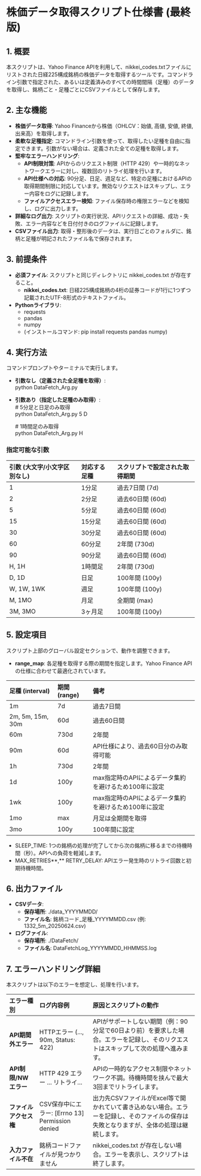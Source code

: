 # **株価データ取得スクリプト仕様書 (最終版)**

## **1\. 概要**

本スクリプトは、Yahoo Finance APIを利用して、nikkei\_codes.txtファイルにリストされた日経225構成銘柄の株価データを取得するツールです。コマンドライン引数で指定された、あるいは定義済みのすべての時間間隔（足種）のデータを取得し、銘柄ごと・足種ごとにCSVファイルとして保存します。

## **2\. 主な機能**

* **株価データ取得**: Yahoo Financeから株価（OHLCV：始値, 高値, 安値, 終値, 出来高）を取得します。  
* **柔軟な足種指定**: コマンドライン引数を使って、取得したい足種を自由に指定できます。引数がない場合は、定義された全ての足種を取得します。  
* **堅牢なエラーハンドリング**:  
  * **API制限対策**: APIからのリクエスト制限（HTTP 429）や一時的なネットワークエラーに対し、複数回のリトライ処理を行います。  
  * **API仕様への対応**: 90分足、日足、週足など、特定の足種におけるAPIの取得期間制限に対応しています。無効なリクエストはスキップし、エラー内容をログに記録します。  
  * **ファイルアクセスエラー検知**: ファイル保存時の権限エラーなどを検知し、ログに出力します。  
* **詳細なログ出力**: スクリプトの実行状況、APIリクエストの詳細、成功・失敗、エラー内容などを日付付きのログファイルに記録します。  
* **CSVファイル出力**: 取得・整形後のデータは、実行日ごとのフォルダに、銘柄と足種が明記されたファイル名で保存されます。

## **3\. 前提条件**

* **必須ファイル**: スクリプトと同じディレクトリに nikkei\_codes.txt が存在すること。  
  * **nikkei\_codes.txt**: 日経225構成銘柄の4桁の証券コードが1行に1つずつ記載されたUTF-8形式のテキストファイル。  
* **Pythonライブラリ**:  
  * requests  
  * pandas  
  * numpy  
  * (インストールコマンド: pip install requests pandas numpy)

## **4\. 実行方法**

コマンドプロンプトやターミナルで実行します。

* **引数なし（定義された全足種を取得）**:  
  python DataFetch\_Arg.py

* **引数あり（指定した足種のみ取得）**:  
  \# 5分足と日足のみ取得  
  python DataFetch\_Arg.py 5 D

  \# 1時間足のみ取得  
  python DataFetch\_Arg.py H

### **指定可能な引数**

| 引数 (大文字/小文字区別なし) | 対応する足種 | スクリプトで設定された取得期間 |
| :---- | :---- | :---- |
| 1 | 1分足 | 過去7日間 (7d) |
| 2 | 2分足 | 過去60日間 (60d) |
| 5 | 5分足 | 過去60日間 (60d) |
| 15 | 15分足 | 過去60日間 (60d) |
| 30 | 30分足 | 過去60日間 (60d) |
| 60 | 60分足 | 2年間 (730d) |
| 90 | 90分足 | 過去60日間 (60d) |
| H, 1H | 1時間足 | 2年間 (730d) |
| D, 1D | 日足 | 100年間 (100y) |
| W, 1W, 1WK | 週足 | 100年間 (100y) |
| M, 1MO | 月足 | 全期間 (max) |
| 3M, 3MO | 3ヶ月足 | 100年間 (100y) |

## **5\. 設定項目**

スクリプト上部のグローバル設定セクションで、動作を調整できます。

* **range\_map**: 各足種を取得する際の期間を指定します。Yahoo Finance APIの仕様に合わせて最適化されています。

| 足種 (interval) | 期間 (range) | 備考 |
| :---- | :---- | :---- |
| 1m | 7d | 過去7日間 |
| 2m, 5m, 15m, 30m | 60d | 過去60日間 |
| 60m | 730d | 2年間 |
| 90m | 60d | API仕様により、過去60日分のみ取得可能 |
| 1h | 730d | 2年間 |
| 1d | 100y | max指定時のAPIによるデータ集約を避けるため100年に設定 |
| 1wk | 100y | max指定時のAPIによるデータ集約を避けるため100年に設定 |
| 1mo | max | 月足は全期間を取得 |
| 3mo | 100y | 100年間に設定 |

* SLEEP\_TIME: 1つの銘柄の処理が完了してから次の銘柄に移るまでの待機時間（秒）。APIへの負荷を軽減します。  
* MAX\_RETRIES**,** RETRY\_DELAY: APIエラー発生時のリトライ回数と初期待機時間。

## **6\. 出力ファイル**

* **CSVデータ**:  
  * **保存場所**: ./data\_YYYYMMDD/  
  * **ファイル名**: 銘柄コード\_足種\_YYYYMMDD.csv (例: 1332\_5m\_20250624.csv)  
* **ログファイル**:  
  * **保存場所**: ./DataFetch/  
  * **ファイル名**: DataFetchLog\_YYYYMMDD\_HHMMSS.log

## **7\. エラーハンドリング詳細**

本スクリプトは以下のエラーを想定し、処理を行います。

| エラー種別 | ログ内容例 | 原因とスクリプトの動作 |
| :---- | :---- | :---- |
| **API期間外エラー** | HTTPエラー (..., 90m, Status: 422\) | APIがサポートしない期間（例：90分足で60日より前）を要求した場合。エラーを記録し、そのリクエストはスキップして次の処理へ進みます。 |
| **API制限/NWエラー** | HTTP 429 エラー ... リトライ... | APIの一時的なアクセス制限やネットワーク不調。待機時間を挟んで最大3回までリトライします。 |
| **ファイルアクセス権** | CSV保存中にエラー: \[Errno 13\] Permission denied | 出力先CSVファイルがExcel等で開かれていて書き込めない場合。エラーを記録し、そのファイルの保存は失敗となりますが、全体の処理は継続します。 |
| **入力ファイル不在** | 銘柄コードファイルが見つかりません | nikkei\_codes.txt が存在しない場合。エラーを表示し、スクリプトは終了します。 |

